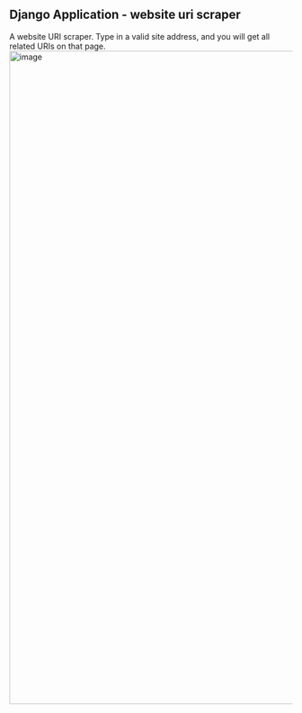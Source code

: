 ## Django Application - website uri scraper

A website URI scraper. Type in a valid site address, and you will get all related URIs on that page.
<img width="1161" alt="image" src="https://github.com/user-attachments/assets/07fb719b-7497-4b9b-9480-b013fbe1921a">

